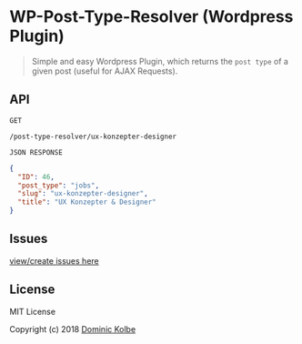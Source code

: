# WP-Post-Type-Resolver (Wordpress Plugin)
> Simple and easy Wordpress Plugin, which returns the `post type` of a given post (useful for AJAX Requests).


## API
`GET`
```
/post-type-resolver/ux-konzepter-designer
```

`JSON RESPONSE`
```json
{
  "ID": 46,
  "post_type": "jobs",
  "slug": "ux-konzepter-designer",
  "title": "UX Konzepter & Designer"
}
```

## Issues

[view/create issues here](https://github.com/dominickolbe/WP-Post-Type-Resolver/issues)

## License
MIT License

Copyright (c) 2018 [Dominic Kolbe](https://dominickolbe.dk)
